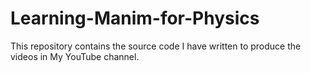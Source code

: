 # Learning-Manim-for-Physics
This repository contains the source code I have written to produce the videos in My YouTube channel.
